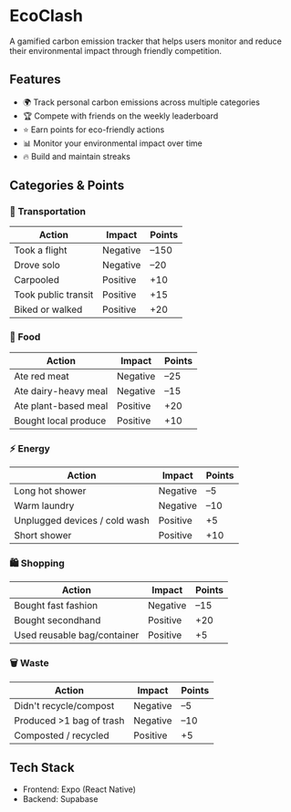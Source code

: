 # EcoClash

A gamified carbon emission tracker that helps users monitor and reduce their environmental impact through friendly competition.

## Features

- 🌍 Track personal carbon emissions across multiple categories
- 🏆 Compete with friends on the weekly leaderboard
- ⭐ Earn points for eco-friendly actions
- 📊 Monitor your environmental impact over time
- 🔥 Build and maintain streaks

## Categories & Points

### 🚗 Transportation
| Action | Impact | Points |
|--------|---------|--------|
| Took a flight | Negative | –150 |
| Drove solo | Negative | –20 |
| Carpooled | Positive | +10 |
| Took public transit | Positive | +15 |
| Biked or walked | Positive | +20 |

### 🍔 Food
| Action | Impact | Points |
|--------|---------|--------|
| Ate red meat | Negative | –25 |
| Ate dairy-heavy meal | Negative | –15 |
| Ate plant-based meal | Positive | +20 |
| Bought local produce | Positive | +10 |

### ⚡ Energy
| Action | Impact | Points |
|--------|---------|--------|
| Long hot shower | Negative | –5 |
| Warm laundry | Negative | –10 |
| Unplugged devices / cold wash | Positive | +5 |
| Short shower | Positive | +10 |

### 🛍️ Shopping
| Action | Impact | Points |
|--------|---------|--------|
| Bought fast fashion | Negative | –15 |
| Bought secondhand | Positive | +20 |
| Used reusable bag/container | Positive | +5 |

### 🗑️ Waste
| Action | Impact | Points |
|--------|---------|--------|
| Didn't recycle/compost | Negative | –5 |
| Produced >1 bag of trash | Negative | –10 |
| Composted / recycled | Positive | +5 |

## Tech Stack

- Frontend: Expo (React Native)
- Backend: Supabase
